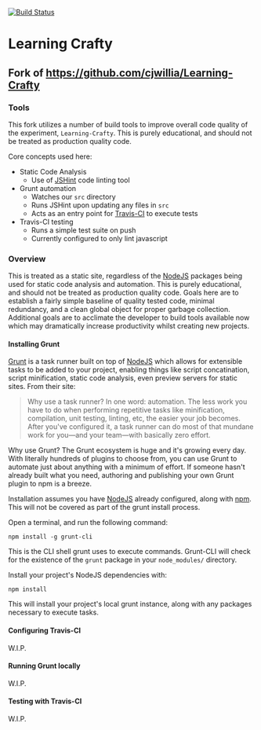 [![Build Status][1]][2]
# Learning Crafty

## Fork of https://github.com/cjwillia/Learning-Crafty

### Tools

This fork utilizes a number of build tools to improve overall code quality of the experiment, `Learning-Crafty`. This is purely educational, and should not be treated as production quality code.

Core concepts used here:
- Static Code Analysis
  - Use of [JSHint][3] code linting tool
- Grunt automation
  - Watches our `src` directory
  - Runs JSHint upon updating any files in `src`
  - Acts as an entry point for [Travis-CI][4] to execute tests
- Travis-CI testing
  - Runs a simple test suite on push
  - Currently configured to only lint javascript

### Overview

This is treated as a static site, regardless of the [NodeJS][5] packages being used for static code analysis and automation. This is purely educational, and should not be treated as production quality code. Goals here are to establish a fairly simple baseline of quality tested code, minimal redundancy, and a clean global object for proper garbage collection. Additional goals are to acclimate the developer to build tools available now which may dramatically increase productivity whilst creating new projects.

#### Installing Grunt

[Grunt][6] is a task runner built on top of [NodeJS][5] which allows for extensible tasks to be added to your project, enabling things like script concatination, script minification, static code analysis, even preview servers for static sites. From their site:

> Why use a task runner?
In one word: automation. The less work you have to do when performing repetitive tasks like minification, compilation, unit testing, linting, etc, the easier your job becomes. After you've configured it, a task runner can do most of that mundane work for you—and your team—with basically zero effort.
>
Why use Grunt?
The Grunt ecosystem is huge and it's growing every day. With literally hundreds of plugins to choose from, you can use Grunt to automate just about anything with a minimum of effort. If someone hasn't already built what you need, authoring and publishing your own Grunt plugin to npm is a breeze.

Installation assumes you have [NodeJS][5] already configured, along with [npm][7]. This will not be covered as part of the grunt install process.

Open a terminal, and run the following command:

```
npm install -g grunt-cli
```

This is the CLI shell grunt uses to execute commands. Grunt-CLI will check for the existence of the `grunt` package in your `node_modules/` directory.

Install your project's NodeJS dependencies with:

```
npm install
```

This will install your project's local grunt instance, along with any packages necessary to execute tasks.

#### Configuring Travis-CI

W.I.P.

#### Running Grunt locally

W.I.P.

#### Testing with Travis-CI

W.I.P.

[1]: https://travis-ci.org/buzzedword/Learning-Crafty.png?branch=master
[2]: https://travis-ci.org/buzzedword/Learning-Crafty
[3]: https://github.com/jshint/jshint/
[4]: https://travis-ci.org/
[5]: http://nodejs.org
[6]: http://gruntjs.com
[7]: https://www.npmjs.org/
